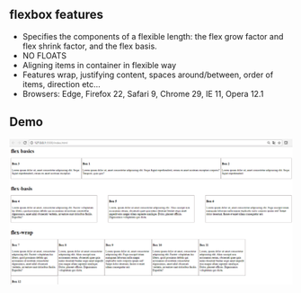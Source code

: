 ## flexbox features
- Specifies the components of a flexible length: the flex grow factor and flex shrink factor, and the flex basis.
- NO FLOATS
- Aligning items in container in flexible way
- Features wrap, justifying content, spaces around/between, order of items, direction etc...
- Browsers: Edge, Firefox 22, Safari 9, Chrome 29, IE 11, Opera 12.1

## Demo
<img src="https://github.com/MohammedDeveloper/flexbox/blob/master/demo.PNG" />